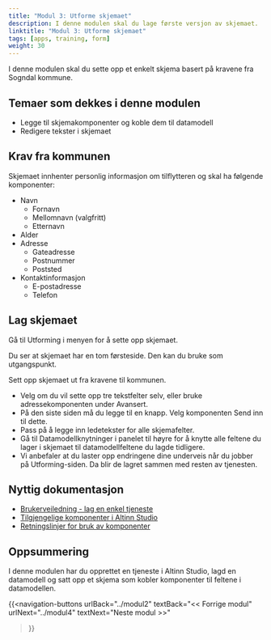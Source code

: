 ```yaml
---
title: "Modul 3: Utforme skjemaet"
description: I denne modulen skal du lage første versjon av skjemaet.
linktitle: "Modul 3: Utforme skjemaet"
tags: [apps, training, form]
weight: 30
---
```


I denne modulen skal du sette opp et enkelt skjema basert på kravene fra Sogndal kommune.

## Temaer som dekkes i denne modulen

- Legge til skjemakomponenter og koble dem til datamodell
- Redigere tekster i skjemaet

## Krav fra kommunen

Skjemaet innhenter personlig informasjon om tilflytteren og skal ha følgende komponenter:
- Navn
  - Fornavn
  - Mellomnavn (valgfritt)
  - Etternavn
- Alder
- Adresse
  - Gateadresse
  - Postnummer
  - Poststed
- Kontaktinformasjon
  - E-postadresse
  - Telefon

## Lag skjemaet

Gå til Utforming i menyen for å sette opp skjemaet.

Du ser at skjemaet har en tom førsteside. Den kan du bruke som utgangspunkt.

Sett opp skjemaet ut fra kravene til kommunen.

- Velg om du vil sette opp tre tekstfelter selv, eller bruke adressekomponenten under Avansert.
- På den siste siden må du legge til en knapp. Velg komponenten Send inn til dette.
- Pass på å legge inn ledetekster for alle skjemafelter.
- Gå til Datamodellknytninger i panelet til høyre for å knytte alle feltene du lager i skjemaet til datamodellfeltene du lagde tidligere.
- Vi anbefaler at du laster opp endringene dine underveis når du jobber på Utforming-siden. Da blir de lagret sammen med resten av tjenesten.


## Nyttig dokumentasjon

- [Brukerveiledning - lag en enkel tjeneste](/nb/altinn-studio/guides/development/basic-form)
- [Tilgjengelige komponenter i Altinn Studio](/altinn-studio/designer/build-app/ui-designer/components/)
- [Retningslinjer for bruk av komponenter](/nb/altinn-studio/guides/design/guidelines/components/)

## Oppsummering

I denne modulen har du opprettet en tjeneste i Altinn Studio,
lagd en datamodell og satt opp et skjema som kobler komponenter til feltene i datamodellen.

{{<navigation-buttons
  urlBack="../modul2"
  textBack="<< Forrige modul"
  urlNext="../modul4"
  textNext="Neste modul >>"
>}}
